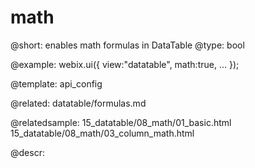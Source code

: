 math
=============


@short: enables math formulas in DataTable
@type: bool

@example:
webix.ui({
	view:"datatable",
	math:true,
	...
});

@template:	api_config

@related:
	datatable/formulas.md

@relatedsample:
	15_datatable/08_math/01_basic.html
	15_datatable/08_math/03_column_math.html

@descr:


